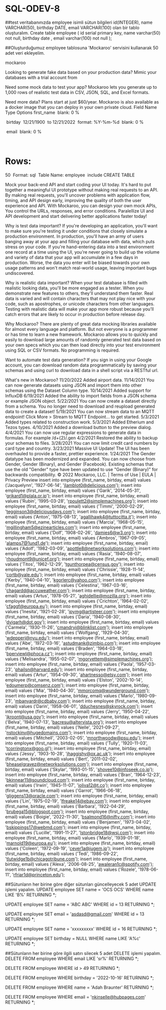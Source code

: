 # SQL-ODEV-8

##test veritabanınızda employee isimli sütun bilgileri id(INTEGER), name VARCHAR(50), birthday DATE, email VARCHAR(100) olan bir tablo oluşturalım.
Create table employee (
	id serial primary key,
	name varchar(50) not null,
	birthday date ,
	email varchar(100) not null
);

##Oluşturduğumuz employee tablosuna 'Mockaroo' servisini kullanarak 50 adet veri ekleyelim.

mockaroo

Looking to generate fake data based on your production data? Mimic your databases with a trial account from

Need some mock data to test your app? Mockaroo lets you generate up to 1,000 rows of realistic test data in CSV, JSON, SQL, and Excel formats.

Need more data? Plans start at just $60/year. Mockaroo is also available as a docker image that you can deploy in your own private cloud.
Field Name
Type
Options
first_name
​
blank:
0
%

​
birtday
​
12/21/1900
​
to
12/21/2022
​
format:
%Y-%m-%d
​
blank:
0
%

​
email
​
blank:
0
%

​
# Rows:
50
​
Format:
sql
​
Table Name:
employee
​
include CREATE TABLE

Mock your back-end API and start coding your UI today.
It's hard to put together a meaningful UI prototype without making real requests to an API. By making real requests, you'll uncover problems with application flow, timing, and API design early, improving the quality of both the user experience and API. With Mockaroo, you can design your own mock APIs, You control the URLs, responses, and error conditions. Paralellize UI and API development and start delivering better applications faster today!

Why is test data important?
If you're developing an application, you'll want to make sure you're testing it under conditions that closely simulate a production environment. In production, you'll have an army of users banging away at your app and filling your database with data, which puts stress on your code. If you're hand-entering data into a test environment one record at a time using the UI, you're never going to build up the volume and variety of data that your app will accumulate in a few days in production. Worse, the data you enter will be biased towards your own usage patterns and won't match real-world usage, leaving important bugs undiscovered.

Why is realistic data important?
When your test database is filled with realistic looking data, you'll be more engaged as a tester. When you demonstrate new features to others, they'll understand them faster. Real data is varied and will contain characters that may not play nice with your code, such as apostrophes, or unicode characters from other languages. Testing with realistic data will make your app more robust because you'll catch errors that are likely to occur in production before release day.

Why Mockaroo?
There are plenty of great data mocking libraries available for almost every language and platform. But not everyone is a programmer or has time to learn a new framework. Mockaroo allows you to quickly and easily to download large amounts of randomly generated test data based on your own specs which you can then load directly into your test environment using SQL or CSV formats. No programming is required.

Want to automate test data generation?
If you sign in using your Google account, you can download random data programmatically by saving your schemas and using curl to download data in a shell script via a RESTful url.

What's new in Mockaroo?
11/20/2022
Added airport data.
11/14/2021
You can now generate datasets using JSON and import them into other schemas using the Dataset Column type.
10/14/2021
Added support for InfluxDB
6/19/2021
Added the ability to import fields from a JSON schema or example JSON object.
5/22/2021
You can now create a dataset directly from a schema. You no longer need to download and reupload generated data to create a dataset!
5/19/2021
You can now stream data to an MQTT endpoint! Click More > Stream to MQTT Endpoint... to get started.
5/3/2021
Added types related to construction work.
5/3/2021
Added Etherium and Tezos types.
4/10/2021
Added a download button to the preview dialog.
4/4/2021
You can now use regular expressions to generate data in formulas. For example /d+{2}/.gen
4/2/2021
Restored the ability to backup your schemas to files.
3/28/2021
You can now limit credit card numbers by card type and country.
3/23/2021
Massive UI Update! The UI has been overhauled to provide a faster, prettier experience.
1/24/2021
The Gender datatype has been modernized and expanded. You can now choose from Gender, Gender (Binary), and Gender (Facebook). Existing schemas that use the old "Gender" type have been updated to use "Gender (Binary)" for backwards compatibility.
© 2022 Mockaroo, LLC.   |  Terms of Use   |  EULA   |  Privacy
Preview
insert into employee (first_name, birtday, email) values ('Jacquelynn', '1927-06-14', 'jlamblot0@delicious.com');
insert into employee (first_name, birtday, email) values ('Garik', '2014-05-31', 'grikard1@plala.or.jp');
insert into employee (first_name, birtday, email) values ('Rubin', '1995-03-28', 'rpoulett2@simplemachines.org');
insert into employee (first_name, birtday, email) values ('Timmi', '2000-02-29', 'tegginson3@deliciousdays.com');
insert into employee (first_name, birtday, email) values ('Anton', '1975-08-13', 'agallihawk4@tuttocitta.it');
insert into employee (first_name, birtday, email) values ('Marcia', '1968-05-15', 'mgillingham5@ezinearticles.com');
insert into employee (first_name, birtday, email) values ('Dolf', '1908-02-26', 'damies6@w3.org');
insert into employee (first_name, birtday, email) values ('Ambros', '1967-09-05', 'alamps7@1und1.de');
insert into employee (first_name, birtday, email) values ('Adolf', '1982-03-09', 'apottle8@networksolutions.com');
insert into employee (first_name, birtday, email) values ('Rasia', '1940-08-07', 'rhoudmont9@unicef.org');
insert into employee (first_name, birtday, email) values ('Titos', '1962-12-29', 'tgunthorpea@census.gov');
insert into employee (first_name, birtday, email) values ('Chrissie', '1928-11-14', 'cortb@yale.edu');
insert into employee (first_name, birtday, email) values ('Kerby', '1940-04-10', 'kgorlerc@yahoo.com');
insert into employee (first_name, birtday, email) values ('Celestina', '1967-03-16', 'chagardd@accuweather.com');
insert into employee (first_name, birtday, email) values ('Artus', '1978-05-21', 'aghidellie@mozilla.org');
insert into employee (first_name, birtday, email) values ('Crichton', '1964-02-02', 'cfaggf@europa.eu');
insert into employee (first_name, birtday, email) values ('Inesita', '1921-02-28', 'ipymg@artisteer.com');
insert into employee (first_name, birtday, email) values ('Daria', '1940-08-30', 'dvigarh@dot.gov');
insert into employee (first_name, birtday, email) values ('Carmela', '1930-11-26', 'cmandryi@blinklist.com');
insert into employee (first_name, birtday, email) values ('Wolfgang', '1929-04-30', 'wdepperj@nyu.edu');
insert into employee (first_name, birtday, email) values ('Abe', '1972-03-16', 'astudmank@zimbio.com');
insert into employee (first_name, birtday, email) values ('Braden', '1964-03-18', 'bperviewl@phoca.cz');
insert into employee (first_name, birtday, email) values ('Melisandra', '1955-02-07', 'mgorvettem@simplemachines.org');
insert into employee (first_name, birtday, email) values ('Paola', '1957-03-23', 'phailsn@harvard.edu');
insert into employee (first_name, birtday, email) values ('Artur', '1954-09-30', 'ahartnesso@etsy.com');
insert into employee (first_name, birtday, email) values ('Elston', '2002-10-14', 'edoumerp@comsenz.com');
insert into employee (first_name, birtday, email) values ('Mia', '1940-04-30', 'mmorcomq@wunderground.com');
insert into employee (first_name, birtday, email) values ('Marlo', '1980-09-23', 'mbanyardr@cdbaby.com');
insert into employee (first_name, birtday, email) values ('Darin', '1958-06-01', 'dduchesnes@skyrock.com');
insert into employee (first_name, birtday, email) values ('Jerry', '1950-04-22', 'jkroont@usa.gov');
insert into employee (first_name, birtday, email) values ('Belva', '1940-07-13', 'bacresu@altervista.org');
insert into employee (first_name, birtday, email) values ('Nelle', '2021-09-27', 'nstockinv@hugedomains.com');
insert into employee (first_name, birtday, email) values ('Mitchell', '2003-02-05', 'mnorthwoodw@psu.edu');
insert into employee (first_name, birtday, email) values ('Tully', '1920-11-03', 'tcorringtonx@goo.gl');
insert into employee (first_name, birtday, email) values ('Jessy', '1903-10-28', 'jhaggishy@ox.ac.uk');
insert into employee (first_name, birtday, email) values ('Bert', '2011-02-02', 'bheaselgravez@networksolutions.com');
insert into employee (first_name, birtday, email) values ('Skylar', '1993-01-15', 'shovee10@infoseek.co.jp');
insert into employee (first_name, birtday, email) values ('Bran', '1964-12-23', 'bkinnear11@soundcloud.com');
insert into employee (first_name, birtday, email) values ('Irwin', '1945-11-07', 'ioliva12@t.co');
insert into employee (first_name, birtday, email) values ('Garrot', '1966-06-18', 'gliggens13@oracle.com');
insert into employee (first_name, birtday, email) values ('Lin', '1975-02-19', 'lfreake14@ebay.com');
insert into employee (first_name, birtday, email) values ('Barbara', '1922-04-29', 'brubega15@blogspot.com');
insert into employee (first_name, birtday, email) values ('Boigie', '2022-11-30', 'bsalmond16@nifty.com');
insert into employee (first_name, birtday, email) values ('Benjamen', '1973-04-02', 'bskippings17@webmd.com');
insert into employee (first_name, birtday, email) values ('Lucille', '1991-11-27', 'lstonbridge18@wsj.com');
insert into employee (first_name, birtday, email) values ('Marlo', '1939-01-18', 'marnold19@europa.eu');
insert into employee (first_name, birtday, email) values ('Coleen', '1972-09-19', 'cever1a@jugem.jp');
insert into employee (first_name, birtday, email) values ('Tedi', '1986-09-22', 'tlutwidge1b@chicagotribune.com');
insert into employee (first_name, birtday, email) values ('Alexa', '2006-08-25', 'awaleran1c@spotify.com');
insert into employee (first_name, birtday, email) values ('Rozele', '1978-06-11', 'rfriar1d@princeton.edu');

##Sütunların her birine göre diğer sütunları güncelleyecek 5 adet UPDATE işlemi yapalım.
UPDATE employee
SET name = 'OCS OCS'
WHERE name LIKE 'B%'
RETURNING *;

UPDATE employee
SET name = 'ABC ABC'
WHERE id = 13
RETURNING *;

UPDATE employee
SET email = 'asdasd@gmail.com'
WHERE id = 13
RETURNING *;


UPDATE employee
SET name = 'xxxxxxxxx'
WHERE id = 16
RETURNING *;

UPDATE employee
SET birthday = NULL
WHERE name LIKE 'A%c'
RETURNING *;

##Sütunların her birine göre ilgili satırı silecek 5 adet DELETE işlemi yapalım.
DELETE FROM employee
WHERE email LIKE 'sr%'
RETURNING *;

DELETE FROM employee
WHERE id > 49
RETURNING *;

DELETE FROM employee
WHERE birthday = '2022-10-16'
RETURNING *;

DELETE FROM employee
WHERE name = 'Adah Braunter'
RETURNING *;

DELETE FROM employee 
WHERE  email = 'nkinselle@hubpages.com'
RETURNING *;
